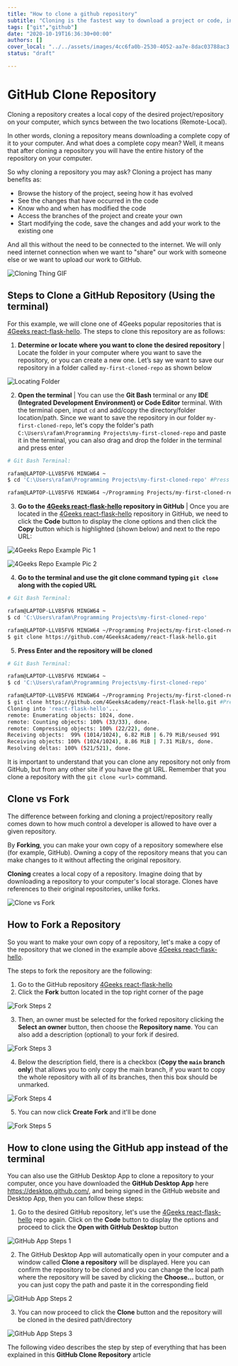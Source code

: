 ```yaml
---
title: "How to clone a github repository"
subtitle: "Cloning is the fastest way to download a project or code, in this lessons we will explain how to clone and the difference it has with forking"
tags: ["git","github"]
date: "2020-10-19T16:36:30+00:00"
authors: []
cover_local: "../../assets/images/4cc6fa0b-2530-4052-aa7e-8dac03788ac3.png"
status: "draft"

---
```


# GitHub Clone Repository

Cloning a repository creates a local copy of the desired project/repository on your computer, which syncs between the two locations (Remote-Local).

In other words, cloning a repository means downloading a complete copy of it to your computer. And what does a complete copy mean? Well, it means that after cloning a repository you will have the entire history of the repository on your computer.

So why cloning a repository you may ask? Cloning a project has many benefits as:

- Browse the history of the project, seeing how it has evolved
- See the changes that have occurred in the code
- Know who and when has modified the code
- Access the branches of the project and create your own
- Start modifying the code, save the changes and add your work to the existing one

And all this without the need to be connected to the internet. We will only need internet connection when we want to "share" our work with someone else or we want to upload our work to GitHub.


 ![Cloning Thing GIF](https://c.tenor.com/AQM9IEdO0K8AAAAd/clone.gif)


## Steps to Clone a GitHub Repository (Using the terminal)
For this example, we will clone one of 4Geeks popular repositories that is [4Geeks react-flask-hello](https://github.com/4GeeksAcademy/react-flask-hello). The steps to clone this repository are as follows:

 1. **Determine or locate where you want to clone the desired repository** |
 Locate the folder in your computer where you want to save the repository, or you can create a new one. Let’s say we want to save our repository in a folder called `my-first-cloned-repo` as shown below

![Locating Folder](https://i.imgur.com/lAV0nLj.jpg)
	 
 2. **Open the terminal** |
You can use the **Git Bash** terminal or any **IDE (Integrated Development Environment) or Code Editor** terminal.  With the terminal open, input `cd` and add/copy the directory/folder location/path. Since we want to save the repository in our folder `my-first-cloned-repo`, let's copy the folder's path `C:\Users\rafam\Programming Projects\my-first-cloned-repo` and paste it in the terminal, you can also drag and drop the folder in the terminal and press enter
```bash session
# Git Bash Terminal:

rafam@LAPTOP-LLV85FV6 MINGW64 ~
$ cd 'C:\Users\rafam\Programming Projects\my-first-cloned-repo' #Press Enter

rafam@LAPTOP-LLV85FV6 MINGW64 ~/Programming Projects/my-first-cloned-repo
```

 3. **Go to the [4Geeks react-flask-hello](https://github.com/4GeeksAcademy/react-flask-hello) repository in GitHub** |
 Once you are located in the [4Geeks react-flask-hello](https://github.com/4GeeksAcademy/react-flask-hello) repository in GitHub, we need to click the **Code** button to display the clone options and then click the **Copy** button which is highlighted (shown below) and next to the repo URL:
	 
![4Geeks Repo Example Pic 1](https://i.imgur.com/xu3Psl0.png)

![4Geeks Repo Example Pic 2](https://i.imgur.com/QPEPsZE.png)

 4. **Go to the terminal and use the git clone command typing `git clone` along with the copied URL**
```bash session
# Git Bash Terminal:

rafam@LAPTOP-LLV85FV6 MINGW64 ~
$ cd 'C:\Users\rafam\Programming Projects\my-first-cloned-repo'

rafam@LAPTOP-LLV85FV6 MINGW64 ~/Programming Projects/my-first-cloned-repo
$ git clone https://github.com/4GeeksAcademy/react-flask-hello.git 
```

 5. **Press Enter and the repository will be cloned**

```bash session
# Git Bash Terminal:

rafam@LAPTOP-LLV85FV6 MINGW64 ~
$ cd 'C:\Users\rafam\Programming Projects\my-first-cloned-repo' 

rafam@LAPTOP-LLV85FV6 MINGW64 ~/Programming Projects/my-first-cloned-repo
$ git clone https://github.com/4GeeksAcademy/react-flask-hello.git #Press Enter
Cloning into 'react-flask-hello'...
remote: Enumerating objects: 1024, done.
remote: Counting objects: 100% (33/33), done.
remote: Compressing objects: 100% (22/22), done.
Receiving objects:  99% (1014/1024), 6.82 MiB | 6.79 MiB/seused 991
Receiving objects: 100% (1024/1024), 8.86 MiB | 7.31 MiB/s, done.
Resolving deltas: 100% (521/521), done.
```

It is important to understand that you can clone any repository not only from GitHub, but from any other site if you have the git URL. Remember that you clone a repository with the `git clone <url>` command.

## Clone vs Fork

The difference between forking and cloning a project/repository really comes down to how much control a developer is allowed to have over a given repository.

By **Forking**, you can make your own copy of a repository somewhere else (for example, GitHub). Owning a copy of the repository means that you can make changes to it without affecting the original repository.

**Cloning** creates a local copy of a repository. Imagine doing that by downloading a repository to your computer's local storage. Clones have references to their original repositories, unlike forks.

 ![Clone vs Fork](https://i.imgur.com/eSN0n99.jpg)

## How to Fork a Repository

So you want to make your own copy of a repository, let's make a copy of the repository that we cloned in the example above [4Geeks react-flask-hello](https://github.com/4GeeksAcademy/react-flask-hello).

The steps to fork the repository are the following:

 1. Go to the GitHub repository [4Geeks react-flask-hello](https://github.com/4GeeksAcademy/react-flask-hello)
 2. Click the **Fork** button located in the top right corner of the page

![Fork Steps 2](https://i.imgur.com/0qzfYg0.png)

 3. Then, an owner must be selected for the forked repository clicking the **Select an owner** button, then choose the **Repository name**. You can also add a description (optional) to your fork if desired.

![Fork Steps 3](https://i.imgur.com/XeJ0BPJ.png)

 4. Below the description field, there is a checkbox (**Copy the `main` branch only**) that allows you to only copy the main branch, if you want to copy the whole repository with all of its branches, then this box should be unmarked. 
 
![Fork Steps 4](https://i.imgur.com/4C9aXVJ.png)

5. You can now click **Create Fork** and it'll be done

![Fork Steps 5](https://i.imgur.com/sm1x81i.png)

## How to clone using the GitHub app instead of the terminal

You can also use the GitHub Desktop App to clone a repository to your computer, once you have downloaded the **GitHub Desktop App** here https://desktop.github.com/, and being signed in the GitHub website and Desktop App, then you can follow these steps:
 
 1. Go to the desired GitHub repository, let's use the [4Geeks react-flask-hello](https://github.com/4GeeksAcademy/react-flask-hello) repo again. Click on the **Code** button to display the options and proceed to click the **Open with GitHub Desktop** button

![GitHub App Steps 1](https://i.imgur.com/KPFvgCO.png)

 2. The GitHub Desktop App will automatically open in your computer and a window called **Clone a repository** will be displayed. Here you can confirm the repository to be cloned and you can change the local path where the repository will be saved by clicking the **Choose...** button, or you can just copy the path and paste it in the corresponding field

![GitHub App Steps 2](https://i.imgur.com/mMS54sJ.png)

 3. You can now proceed to click the **Clone** button and the repository will be cloned in the desired path/directory

![GitHub App Steps 3](https://i.imgur.com/UVc92fA.png)

The following video describes the step by step of everything that has been explained in this **GitHub Clone Repository** article